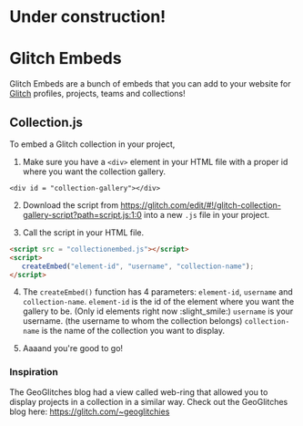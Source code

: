 # Under construction!

# Glitch Embeds

Glitch Embeds are a bunch of embeds that you can add to your website for [Glitch](https://glitch.com) profiles, projects, teams and collections!

## Collection.js

To embed a Glitch collection in your project,

1. Make sure you have a `<div>` element in your HTML file with a proper id where you want the collection gallery.
```
<div id = "collection-gallery"></div>
```

2. Download the script from https://glitch.com/edit/#!/glitch-collection-gallery-script?path=script.js:1:0 into a new `.js` file in your project.

3. Call the script in your HTML file.
```html
<script src = "collectionembed.js"></script>
<script>
   createEmbed("element-id", "username", "collection-name");
</script>
```
4. The `createEmbed()` function has 4 parameters: `element-id`, `username` and `collection-name`.
`element-id` is the id of the element where you want the gallery to be. (Only id elements right now :slight_smile:)
`username` is your username. (the username to whom the collection belongs)
`collection-name` is the name of the collection you want to display.

5.  Aaaand you're good to go!

### Inspiration
The GeoGlitches blog had a view called web-ring that allowed you to display projects in a collection in a similar way. Check out the GeoGlitches blog here: https://glitch.com/~geoglitchies
